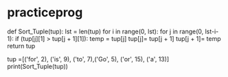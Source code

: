 # practiceprog

def Sort_Tuple(tup): lst = len(tup) for i in range(0, lst): for j in range(0, lst-i-1): if (tup[j][1] > tup[j + 1][1]): temp = tup[j] tup[j]= tup[j + 1] tup[j + 1]= temp return tup

tup =[('for', 2), ('is', 9), ('to', 7),('Go', 5), ('or', 15), ('a', 13)] print(Sort_Tuple(tup))
